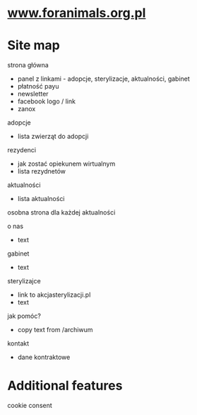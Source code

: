 # www.foranimals.org.pl  

# Site map  

strona główna  
*   panel z linkami - adopcje, sterylizacje, aktualności, gabinet  
*   płatność payu  
*   newsletter  
*   facebook logo / link
*   zanox

adopcje  
*   lista zwierząt do adopcji  

rezydenci
*   jak zostać opiekunem wirtualnym
*   lista rezydnetów

aktualności  
*   lista aktualności  

osobna strona dla każdej aktualności  

o nas  
*   text  

gabinet  
*   text  

sterylizajce  
*   link to akcjasterylizacji.pl  
*   text  

jak pomóc?
*   copy text from /archiwum

kontakt  
*   dane kontraktowe  

# Additional features  

cookie consent  
